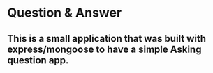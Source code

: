 # Question & Answer
## This is a small application that was built with express/mongoose to have a simple Asking question app.
